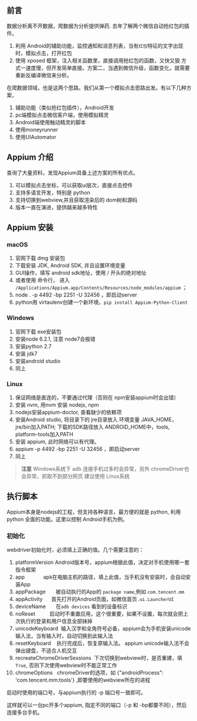 ## 前言
数据分析离不开数据，爬数据为分析提供弹药.
去年了解两个微信自动抢红包的插件。
1. 利用 Android的辅助功能，监控通知和消息列表，当有`红包`特征的文字出现时，模拟点击，打开红包
2. 使用 xposed 框架，注入相关函数里，直接调用抢红包的函数，又快又狠
方式一速度慢，但开发简单直接。方案二，当遇到微信升级，函数变化，就需要重新反编译微信来分析。



在爬数据领域，也是这两个思路。我们从第一个模拟点击思路出发。有以下几种方案，
1. 辅助功能（类似抢红包插件），Android开发
2. pc端模拟点击微信客户端，使用模拟精灵
3. Android端使用触动精灵的脚本
4. 使用moneyrunner
5. 使用UIAutomator

## Appium 介绍
查询了大量资料，发现Appium具备上述方案的所有优点。
1. 可以模拟点击坐标，可以获取ui层次，直接点击控件
2. 支持多语言开发，特别是 python
3. 支持切换到webview,并且获取渲染后的 dom树和源码
3. 版本一直在演进，提供越来越多特性

## Appium 安装
### macOS
1. 官网下载  dmg 安装包
2. 下载安装 JDK, Android SDK, 并且设置环境变量 
3. GUI操作，填写 android sdk地址，使用 / 开头的绝对地址
3. 或者使用 命令行， 进入 `/Applications/Appium.app/Contents/Resources/node_modules/appium` ；
3. node . -p 4492 -bp 2251 -U 32456  ，即启动server
5. python用 virtaulenv创建一个新环境，`pip install Appium-Python-Client`

### Windows
1. 官网下载 exe安装包
2. 安装node 6.2.1, 注意 node7会报错
3. 安装python 2.7
4. 安装 jdk7
5. 安装android studio
6. 同上

### Linux
1. 保证网络是直连的，不要通过代理（否则在 npm安装appium时会出错）
2. 安装 nvm, 用nvm 安装 nodejs, npm
3. nodejs安装appium-doctor, 查看缺少的依赖项
4. 安装Android studio, 将目录下的 jre目录放入 环境变量 JAVA_HOME， jre/bin加入PATH; 下载的SDK路径放入 ANDROID_HOME中，tools, platform-tools加入PATH
5. 安装 appium, 此时网络可以有代理。
6. appium -p 4492 -bp 2251 -U 32456  ，即启动server
6. 同上

> **注意**
> Windows系统下 adb 连接手机过多时会异常，另外 chromeDriver也会异常，抓取不到部分网页
> 建议使用 Linux系统



## 执行脚本
Appium本身是nodejs的工程，但支持各种语言，最方便的就是 python, 利用 python 全面的功能。这里以控制 
Android手机为例。


### 初始化
webdriver初始化时，必须填上正确的值。几个需要注意的：
1. platformVersion  Android版本号，appium根据此值，决定对手机使用哪一套指令框架
2. app              apk在电脑主机的路径，填上此值，当手机没有安装时，会自动安装App
3. appPackage       被自动执行的App的 `package name`,例如 `com.tencent.mm`
4. appActivity      首先打开的Android页面，如微信首页`.ui.LauncherUI`
5. deviceName       在`adb devices` 看到的设备标识
6. noReset          启动时不重置应用，这个很重要，如果不设置，每次就会把上次执行的登录和用户信息全部抹掉
7. unicodeKeyboard  输入汉字和全角符号必备，appium会为手机安装unicode输入法，当有输入时，自动切换到此输入法
8. resetKeyboard    执行完成后，恢复原输入法。 appium unicode输入法不会弹出键盘，不适合人机交互
9. recreateChromeDriverSessions  下次切换到webview时，是否重建，填 `True`, 否则下次使用webview时不能正常工作
10. chromeOptions    chromeDriver的选项，如 {"androidProcess": 'com.tencent.mm:tools'} ,即要使用的webview所在的进程


启动时使用的端口号，与appium执行的 -p 端口号一致即可。

这样就可以一台pc开多个appium, 指定不同的端口（-p 和 -bp都要不同），然后连接多台手机。
